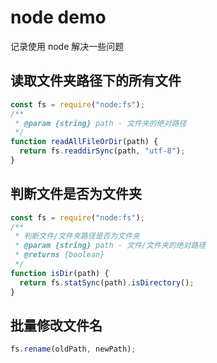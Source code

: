 # node demo

记录使用 node 解决一些问题

## 读取文件夹路径下的所有文件

```js
const fs = require("node:fs");
/**
 * @param {string} path - 文件夹的绝对路径
 */
function readAllFileOrDir(path) {
  return fs.readdirSync(path, "utf-8");
}
```

## 判断文件是否为文件夹

```js
const fs = require("node:fs");
/**
 * 判断文件/文件夹路径是否为文件夹
 * @param {string} path - 文件/文件夹的绝对路径
 * @returns {boolean}
 */
function isDir(path) {
  return fs.statSync(path).isDirectory();
}
```

## 批量修改文件名

```js
fs.rename(oldPath, newPath);
```

